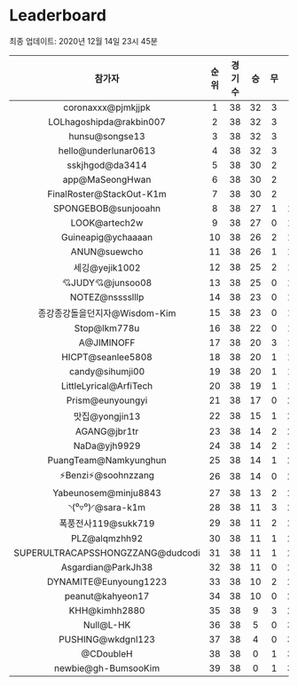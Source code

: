 # Leaderboard
최종 업데이트: 2020년 12월 14일 23시 45분




| 참가자 | 순위 | 경기수 | 승 | 무 | 패 | 승점 |
|:---:|:---:|:---:|:---:|:---:|:---:|:---:|
| coronaxxx@pjmkjjpk | 1 | 38 | 32 | 3 | 3 | 99 |
| LOLhagoshipda@rakbin007 | 2 | 38 | 32 | 3 | 3 | 99 |
| hunsu@songse13 | 3 | 38 | 32 | 3 | 3 | 99 |
| hello@underlunar0613 | 4 | 38 | 32 | 3 | 3 | 99 |
| sskjhgod@da3414 | 5 | 38 | 30 | 2 | 6 | 92 |
| app@MaSeongHwan | 6 | 38 | 30 | 2 | 6 | 92 |
| FinalRoster@StackOut-K1m | 7 | 38 | 30 | 2 | 6 | 92 |
| SPONGEBOB@sunjooahn | 8 | 38 | 27 | 1 | 10 | 82 |
| LOOK@artech2w | 9 | 38 | 27 | 0 | 11 | 81 |
| Guineapig@ychaaaan | 10 | 38 | 26 | 2 | 10 | 80 |
| ANUN@suewcho | 11 | 38 | 26 | 1 | 11 | 79 |
| 세깅@yejik1002 | 12 | 38 | 25 | 2 | 11 | 77 |
| 💘JUDY💘@junsoo08 | 13 | 38 | 25 | 0 | 13 | 75 |
| NOTEZ@nsssslllp | 14 | 38 | 23 | 0 | 15 | 69 |
| 종강종강돌을던지자@Wisdom-Kim | 15 | 38 | 23 | 0 | 15 | 69 |
| Stop@lkm778u | 16 | 38 | 22 | 0 | 16 | 66 |
| A@JIMINOFF | 17 | 38 | 20 | 3 | 15 | 63 |
| HICPT@seanlee5808 | 18 | 38 | 20 | 1 | 17 | 61 |
| candy@sihumji00 | 19 | 38 | 20 | 1 | 17 | 61 |
| LittleLyrical@ArfiTech | 20 | 38 | 19 | 1 | 18 | 58 |
| Prism@eunyoungyi | 21 | 38 | 17 | 0 | 21 | 51 |
| 맛집@yongjin13 | 22 | 38 | 15 | 1 | 22 | 46 |
| AGANG@jbr1tr | 23 | 38 | 14 | 2 | 22 | 44 |
| NaDa@yjh9929 | 24 | 38 | 14 | 2 | 22 | 44 |
| PuangTeam@Namkyunghun | 25 | 38 | 14 | 1 | 23 | 43 |
| ⚡Benzi⚡@soohnzzang | 26 | 38 | 14 | 0 | 24 | 42 |
| Yabeunosem@minju8843 | 27 | 38 | 13 | 2 | 23 | 41 |
| ◝(⁰▿⁰)◜@sara-k1m | 28 | 38 | 11 | 3 | 24 | 36 |
| 폭풍전사119@sukk719 | 29 | 38 | 11 | 2 | 25 | 35 |
| PLZ@alqmzhh92 | 30 | 38 | 11 | 1 | 26 | 34 |
| SUPERULTRACAPSSHONGZZANG@dudcodi | 31 | 38 | 11 | 1 | 26 | 34 |
| Asgardian@ParkJh38 | 32 | 38 | 11 | 0 | 27 | 33 |
| DYNAMITE@Eunyoung1223 | 33 | 38 | 10 | 2 | 26 | 32 |
| peanut@kahyeon17 | 34 | 38 | 10 | 0 | 28 | 30 |
| KHH@kimhh2880 | 35 | 38 | 9 | 3 | 26 | 30 |
| Null@L-HK | 36 | 38 | 5 | 0 | 33 | 15 |
| PUSHING@wkdgnl123 | 37 | 38 | 4 | 0 | 34 | 12 |
| @CDoubleH | 38 | 38 | 0 | 1 | 37 | 1 |
| newbie@gh-BumsooKim | 39 | 38 | 0 | 1 | 37 | 1 |